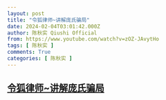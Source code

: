 ```yaml
---
layout: post
title: "令狐律师~讲解庞氏骗局"
date: 2024-02-04T03:01:42.000Z
author: 陈秋实 Qiushi Official
from: https://www.youtube.com/watch?v=zOZ-JAvytHo
tags: [ 陈秋实 ]
comments: True
categories: [ 陈秋实 ]
---
```

<!--1707015702000-->
[令狐律师~讲解庞氏骗局](https://www.youtube.com/watch?v=zOZ-JAvytHo)
------

<div>

</div>
